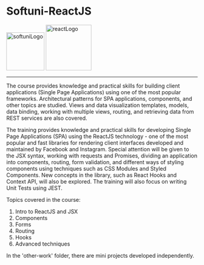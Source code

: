 # Softuni-ReactJS
<div id="icons">
<img width="100" alt="softuniLogo" src="https://user-images.githubusercontent.com/121745595/219448556-2c7c7f5a-c282-411b-9253-1b55fff353d7.png">
<img width="120" alt="reactLogo" src="https://upload.wikimedia.org/wikipedia/commons/thumb/a/a7/React-icon.svg/2300px-React-icon.svg.png">
</div>
<hr>
The course provides knowledge and practical skills for building client applications (Single Page Applications) using one of the most popular frameworks. Architectural patterns for SPA applications, components, and other topics are studied. Views and data visualization templates, models, data binding, working with multiple views, routing, and retrieving data from REST services are also covered.

The training provides knowledge and practical skills for developing Single Page Applications (SPA) using the ReactJS technology - one of the most popular and fast libraries for rendering client interfaces developed and maintained by Facebook and Instagram. Special attention will be given to the JSX syntax, working with requests and Promises, dividing an application into components, routing, form validation, and different ways of styling components using techniques such as CSS Modules and Styled Components. New concepts in the library, such as React Hooks and Context API, will also be explored. The training will also focus on writing Unit Tests using JEST.

Topics covered in the course:

1. Intro to ReactJS and JSX
2. Components
3. Forms
4. Routing
5. Hooks
6. Advanced techniques

In the 'other-work' folder, there are mini projects developed independently.